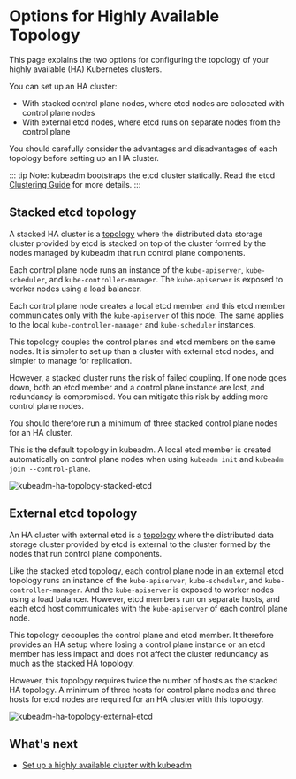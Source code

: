 # Options for Highly Available Topology

This page explains the two options for configuring the topology of your highly available (HA) Kubernetes clusters.

You can set up an HA cluster:

- With stacked control plane nodes, where etcd nodes are colocated with control plane nodes
- With external etcd nodes, where etcd runs on separate nodes from the control plane

You should carefully consider the advantages and disadvantages of each topology before setting up an HA cluster.

::: tip Note: 
kubeadm bootstraps the etcd cluster statically. Read the etcd [Clustering Guide](https://github.com/etcd-io/etcd/blob/release-3.4/Documentation/op-guide/clustering.md#static) for more details.
:::

## Stacked etcd topology

A stacked HA cluster is a [topology](https://en.wikipedia.org/wiki/Network_topology) where the distributed data storage cluster provided by etcd is stacked on top of the cluster formed by the nodes managed by kubeadm that run control plane components.

Each control plane node runs an instance of the `kube-apiserver`, `kube-scheduler`, and `kube-controller-manager`. The `kube-apiserver` is exposed to worker nodes using a load balancer.

Each control plane node creates a local etcd member and this etcd member communicates only with the `kube-apiserver` of this node. The same applies to the local `kube-controller-manager` and `kube-scheduler` instances.

This topology couples the control planes and etcd members on the same nodes. It is simpler to set up than a cluster with external etcd nodes, and simpler to manage for replication.

However, a stacked cluster runs the risk of failed coupling. If one node goes down, both an etcd member and a control plane instance are lost, and redundancy is compromised. You can mitigate this risk by adding more control plane nodes.

You should therefore run a minimum of three stacked control plane nodes for an HA cluster.

This is the default topology in kubeadm. A local etcd member is created automatically on control plane nodes when using `kubeadm init` and `kubeadm join --control-plane`.

![kubeadm-ha-topology-stacked-etcd](/k8s/kubeadm-ha-topology-stacked-etcd.png)

## External etcd topology

An HA cluster with external etcd is a [topology](https://en.wikipedia.org/wiki/Network_topology) where the distributed data storage cluster provided by etcd is external to the cluster formed by the nodes that run control plane components.

Like the stacked etcd topology, each control plane node in an external etcd topology runs an instance of the `kube-apiserver`, `kube-scheduler`, and `kube-controller-manager`. And the `kube-apiserver` is exposed to worker nodes using a load balancer. However, etcd members run on separate hosts, and each etcd host communicates with the `kube-apiserver` of each control plane node.

This topology decouples the control plane and etcd member. It therefore provides an HA setup where losing a control plane instance or an etcd member has less impact and does not affect the cluster redundancy as much as the stacked HA topology.

However, this topology requires twice the number of hosts as the stacked HA topology. A minimum of three hosts for control plane nodes and three hosts for etcd nodes are required for an HA cluster with this topology.

![kubeadm-ha-topology-external-etcd](/k8s/kubeadm-ha-topology-external-etcd.png)

## What's next

- [Set up a highly available cluster with kubeadm](https://kubernetes.io/docs/setup/production-environment/tools/kubeadm/high-availability/)